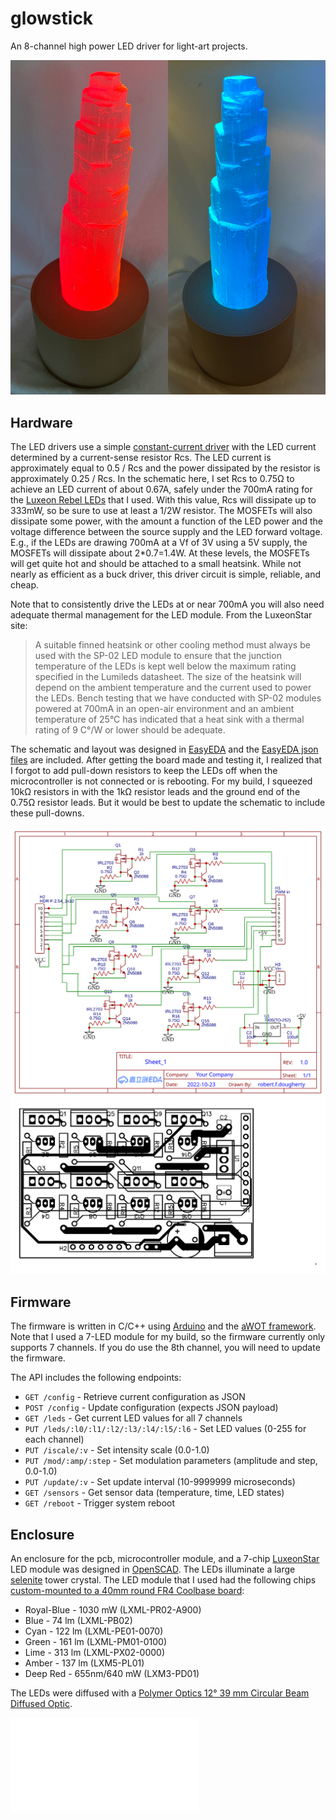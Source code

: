 # glowstick

An 8-channel high power LED driver for light-art projects. 

![Glowstick](enclosure/glowstick.png)

## Hardware

The LED drivers use a simple [constant-current driver](https://www.instructables.com/Power-LED-s---simplest-light-with-constant-current/) with the LED current determined by a current-sense resistor Rcs. The LED current is approximately equal to 0.5 / Rcs and the power dissipated by the resistor is approximately 0.25 / Rcs. In the schematic here, I set Rcs to 0.75Ω to achieve an LED current of about 0.67A, safely under the 700mA rating for the [Luxeon Rebel LEDs](https://luxeonstar.com/wp-content/uploads/documentation/ds68.pdf) that I used. With this value, Rcs will dissipate up to 333mW, so be sure to use at least a 1/2W resistor. The MOSFETs will also dissipate some power, with the amount a function of the LED power and the voltage difference between the source supply and the LED forward voltage. E.g., if the LEDs are drawing 700mA at a Vf of 3V using a 5V supply, the MOSFETs will dissipate about 2*0.7=1.4W. At these levels, the MOSFETs will get quite hot and should be attached to a small heatsink. While not nearly as efficient as a buck driver, this driver circuit is simple, reliable, and cheap.

Note that to consistently drive the LEDs at or near 700mA you will also need adequate thermal management for the LED module. From the LuxeonStar site:
> A suitable finned heatsink or other cooling method must always be used with the SP-02 LED module to ensure that the junction temperature of the LEDs is kept well below the maximum rating specified in the Lumileds datasheet. The size of the heatsink will depend on the ambient temperature and the current used to power the LEDs. Bench testing that we have conducted with SP-02 modules powered at 700mA in an open-air environment and an ambient temperature of 25°C has indicated that a heat sink with a thermal rating of 9 C°/W or lower should be adequate.

The schematic and layout was designed in [EasyEDA](https://easyeda.com/) and the [EasyEDA json files](hardware/) are included. After getting the board made and testing it, I realized that I forgot to add pull-down resistors to keep the LEDs off when the microcontroller is not connected or is rebooting. For my build, I squeezed 10kΩ resistors in with the 1kΩ resistor leads and the ground end of the 0.75Ω resistor leads. But it would be best to update the schematic to include these pull-downs.

![Schematic](hardware/glowstick_schematic.svg)
![Layout](hardware/glowstick_layout.svg)

## Firmware

The firmware is written in C/C++ using [Arduino](https://www.arduino.cc/) and the [aWOT framework](https://github.com/rbaron/aWOT). Note that I used a 7-LED module for my build, so the firmware currently only supports 7 channels. If you do use the 8th channel, you will need to update the firmware.

The API includes the following endpoints:

- `GET /config` - Retrieve current configuration as JSON
- `POST /config` - Update configuration (expects JSON payload)
- `GET /leds` - Get current LED values for all 7 channels
- `PUT /leds/:l0/:l1/:l2/:l3/:l4/:l5/:l6` - Set LED values (0-255 for each channel)
- `PUT /iscale/:v` - Set intensity scale (0.0-1.0)
- `PUT /mod/:amp/:step` - Set modulation parameters (amplitude and step, 0.0-1.0)
- `PUT /update/:v` - Set update interval (10-9999999 microseconds)
- `GET /sensors` - Get sensor data (temperature, time, LED states)
- `GET /reboot` - Trigger system reboot

## Enclosure

An enclosure for the pcb, microcontroller module, and a 7-chip [LuxeonStar](https://luxeonstar.com/) LED module was designed in [OpenSCAD](https://www.openscad.org/). The LEDs illuminate a large [selenite](https://en.wikipedia.org/wiki/Selenite_(mineral)) tower crystal. The LED module that I used had the following chips [custom-mounted to a 40mm round FR4 Coolbase board](https://luxeonstar.com/product/sp-02/):
 * Royal-Blue - 1030 mW (LXML-PR02-A900)
 * Blue - 74 lm (LXML-PB02)
 * Cyan - 122 lm (LXML-PE01-0070)
 * Green - 161 lm (LXML-PM01-0100)
 * Lime - 313 lm (LXML-PX02-0000)
 * Amber - 137 lm (LXM5-PL01)
 * Deep Red - 655nm/640 mW (LXM3-PD01)

The LEDs were diffused with a [Polymer Optics 12° 39 mm Circular Beam Diffused Optic](https://luxeonstar.com/product/264/).

![Enclosure](hardware/glowstick_enclosure.stl)

